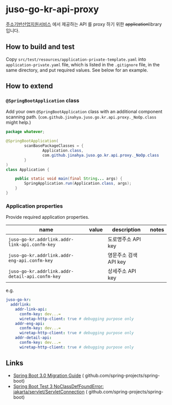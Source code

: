# juso-go-kr-api-proxy

[주소기반산업지원서비스](https://business.juso.go.kr) 에서 제공하는 API 를 proxy 하기 위한 ~~application~~library 입니다.

## How to build and test

Copy `src/test/resources/application-private-template.yaml` into `application-private.yaml` file, which is listed in the `.gitignore` file, in the same directory, and put required values. See below for an example.

## How to extend

### `@SpringBootApplication` class

Add your own `@SpringBootApplication` class with an additional component scanning path. (`com.github.jinahya.juso.go.kr.api.proxy._NoOp.class` might help.)

```java
package whatever;

@SpringBootApplication(
        scanBasePackageClasses = {
                Application.class,
                com.github.jinahya.juso.go.kr.api.proxy._NoOp.class
        }
)
class Application {

    public static void main(final String... args) {
        SpringApplication.run(Application.class, args);
    }
}
```

### Application properties

Provide required application properties.

| name                                            | value | description     | notes |
|-------------------------------------------------|-------|-----------------|-------|
| `juso-go-kr.addrlink.addr-link-api.confm-key`   |       | 도로명주소 API key   |       |
| `juso-go-kr.addrlink.addr-eng-api.confm-key`    |       | 영문주소 검색 API key |       |
| `juso-go-kr.addrlink.addr-detail-api.confm-key` |       | 상세주소 API key    |       |

e.g.

```yaml
juso-go-kr:
  addrlink:
    addr-link-api:
      confm-key: dev...=
      wiretap-http-client: true # debugging purpose only
    addr-eng-api:
      confm-key: dev...=
      wiretap-http-client: true # debugging purpose only
    addr-detail-api:
      confm-key: dev...=
      wiretap-http-client: true # debugging purpose only
```

## Links

* [Spring Boot 3.0 Migration Guide](https://github.com/spring-projects/spring-boot/wiki/Spring-Boot-3.0-Migration-Guide) (
  github.com/spring-projects/spring-boot)
* [Spring Boot Test 3 NoClassDefFoundError: jakarta/servlet/ServletConnection](https://github.com/spring-projects/spring-boot/issues/33661) (
  github.com/spring-projects/spring-boot)
